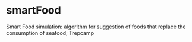 # smartFood
Smart Food simulation: algorithm for suggestion of foods that replace the consumption of seafood; Trepcamp
